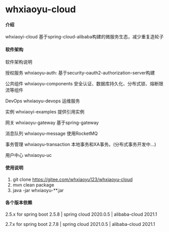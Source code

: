 # whxiaoyu-cloud

#### 介绍
whxiaoyi-cloud 基于spring-cloud-alibaba构建的微服务生态，减少重复造轮子

#### 软件架构
软件架构说明

授权服务 whxiaoyu-auth: 基于security-oauth2-authorization-server构建 

公共组件 whxiaoyu-components 安全认证、数据库持久化、分布式锁、熔断限流等组件

DevOps whxiaoyu-devops 运维服务

实例 whxiaoyi-examples 提供引用实例

网关 whxiaoyu-gateway 基于spring-gateway

消息队列 whxiaoyu-message 使用RocketMQ

事务管理 whxiaoyu-transaction 本地事务和XA事务。(分布式事务开发中...)

用户中心 whxiaoyu-uc 



#### 使用说明

1.  git clone https://gitee.com/whxiaoyu123/whxiaoyu-cloud
2.  mvn clean package
3.  java -jar whxiaoyu-**.jar

#### 各个版本依赖

2.5.x for spring boot 2.5.8 | spring cloud 2020.0.5 | alibaba-cloud 2021.1

2.7.x for spring boot 2.7.8 | spring cloud 2021.0.5 | alibaba-cloud 2021.1





